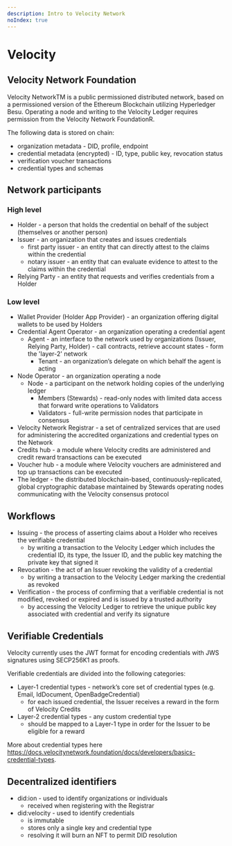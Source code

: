 ```yaml
---
description: Intro to Velocity Network
noIndex: true
---
```


# Velocity

## Velocity Network Foundation

Velocity NetworkTM is a public permissioned distributed network, based on a permissioned version of the Ethereum Blockchain utilizing Hyperledger Besu. Operating a node and writing to the Velocity Ledger requires permission from the Velocity Network FoundationR.

The following data is stored on chain:

* organization metadata - DID, profile, endpoint
* credential metadata (encrypted) - ID, type, public key, revocation status
* verification voucher transactions
* credential types and schemas

## Network participants

### High level

* Holder - a person that holds the credential on behalf of the subject (themselves or another person)
* Issuer - an organization that creates and issues credentials
  * first party issuer - an entity that can directly attest to the claims within the credential
  * notary issuer - an entity that can evaluate evidence to attest to the claims within the credential
* Relying Party - an entity that requests and verifies credentials from a Holder

### Low level

* Wallet Provider (Holder App Provider) - an organization offering digital wallets to be used by Holders
* Credential Agent Operator - an organization operating a credential agent
  * Agent - an interface to the network used by organizations (Issuer, Relying Party, Holder) - call contracts, retrieve account states - form the 'layer-2' network
    * Tenant - an organization’s delegate on which behalf the agent is acting
* Node Operator - an organization operating a node
  * Node - a participant on the network holding copies of the underlying ledger
    * Members (Stewards) - read-only nodes with limited data access that forward write operations to Validators
    * Validators - full-write permission nodes that participate in consensus
* Velocity Network Registrar - a set of centralized services that are used for administering the accredited organizations and credential types on the Network
* Credits hub - a module where Velocity credits are administered and credit reward transactions can be executed
* Voucher hub - a module where Velocity vouchers are administered and top up transactions can be executed
* The ledger - the distributed blockchain-based, continuously-replicated, global cryptographic database maintained by Stewards operating nodes communicating with the Velocity consensus protocol

## Workflows

* Issuing - the process of asserting claims about a Holder who receives the verifiable credential
  * by writing a transaction to the Velocity Ledger which includes the credential ID, its type, the Issuer ID, and the public key matching the private key that signed it
* Revocation - the act of an Issuer revoking the validity of a credential
  * by writing a transaction to the Velocity Ledger marking the credential as revoked
* Verification - the process of confirming that a verifiable credential is not modified, revoked or expired and is issued by a trusted authority
  * by accessing the Velocity Ledger to retrieve the unique public key associated with credential and verify its signature

## Verifiable Credentials

Velocity currently uses the JWT format for encoding credentials with JWS signatures using SECP256K1 as proofs.

Verifiable credentials are divided into the following categories:

* Layer-1 credential types - network’s core set of credential types (e.g. Email, IdDocument, OpenBadgeCredential)
  * for each issued credential, the Issuer receives a reward in the form of Velocity Credits
* Layer-2 credential types - any custom credential type
  * should be mapped to a Layer-1 type in order for the Issuer to be eligible for a reward

More about credential types here https://docs.velocitynetwork.foundation/docs/developers/basics-credential-types.

## Decentralized identifiers

* did:ion - used to identify organizations or individuals
  * received when registering with the Registrar
* did:velocity - used to identify credentials
  * is immutable
  * stores only a single key and credential type
  * resolving it will burn an NFT to permit DID resolution
